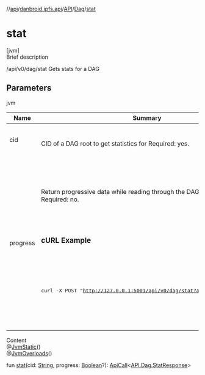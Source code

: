 //[api](../../../index.md)/[danbroid.ipfs.api](../../index.md)/[API](../index.md)/[Dag](index.md)/[stat](stat.md)



# stat  
[jvm]  
Brief description  


/api/v0/dag/stat Gets stats for a DAG



## Parameters  
  
jvm  
  
|  Name|  Summary| 
|---|---|
| cid| <br><br>CID of a DAG root to get statistics for Required: yes.<br><br>
| progress| <br><br><br><br>Return progressive data while reading through the DAG. Default: true. Required: no.<br><br><br><br><h3>cURL Example</h3><br><br><br><br><pre>curl -X POST "http://127.0.0.1:5001/api/v0/dag/stat?arg=<root>&progress=true"</pre><br><br><br><br>
  
  
Content  
@[JvmStatic](https://kotlinlang.org/api/latest/jvm/stdlib/kotlin.jvm/-jvm-static/index.html)()  
@[JvmOverloads](https://kotlinlang.org/api/latest/jvm/stdlib/kotlin.jvm/-jvm-overloads/index.html)()  
  
fun [stat](stat.md)(cid: [String](https://kotlinlang.org/api/latest/jvm/stdlib/kotlin/-string/index.html), progress: [Boolean](https://kotlinlang.org/api/latest/jvm/stdlib/kotlin/-boolean/index.html)?): [ApiCall](../../-api-call/index.md)<[API.Dag.StatResponse](-stat-response/index.md)>  



